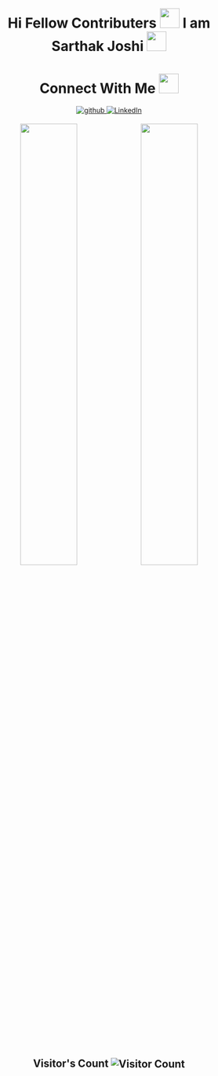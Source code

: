 ### <h1 align="center">Hi Fellow Contributers <img src="https://slackmojis.com/emojis/22158-oh-hello/download" width="40"/> I am  Sarthak Joshi  <img src="https://slackmojis.com/emojis/5570-confused_dog/download" width="40"/></h1>
<h1 align="center">Connect With Me <img src= "https://slackmojis.com/emojis/57843-socially/download" width = "40" /></h1>
<p align="center">
<a href="https://github.com/NotSoToxic" target="_blank">
<img src=https://img.shields.io/badge/github-%2324292e.svg?&style=for-the-badge&logo=github&logoColor=white alt=github style="margin-bottom: 5px;" />
</a>
<a href="https://www.linkedin.com/in/sarthak-joshi-413450200/" target="_blank">
<img alt="LinkedIn" src="https://img.shields.io/badge/linkedin%20-%230077B5.svg?&style=for-the-badge&logo=linkedin&logoColor=white"/>
</a>
</p>
<div align="center">
  <img width="48%" src="https://github-readme-stats.vercel.app/api?username=NotSoToxic&theme=tokyonight&show_icons=true" />
  <img width="48%" src="https://github-readme-streak-stats.herokuapp.com/?user=NotSoToxic&theme=tokyonight&show_icons=true" />
</div>

<h2 align="center">Visitor's Count <img align="center" src="https://profile-counter.glitch.me/NotSoToxic/count.svg" alt="Visitor Count" /></h2>

<!--
**NotSoToxic/NotSoToxic** is a ✨ _special_ ✨ repository because its `README.md` (this file) appears on your GitHub profile.
Here are some ideas to get you started:
- 🔭 I’m currently working on ...
- 🌱 I’m currently learning ...
- 👯 I’m looking to collaborate on ...
- 🤔 I’m looking for help with ...
- 💬 Ask me about ...
- 📫 How to reach me: ...
- 😄 Pronouns: ...
- ⚡ Fun fact: ..
-->
